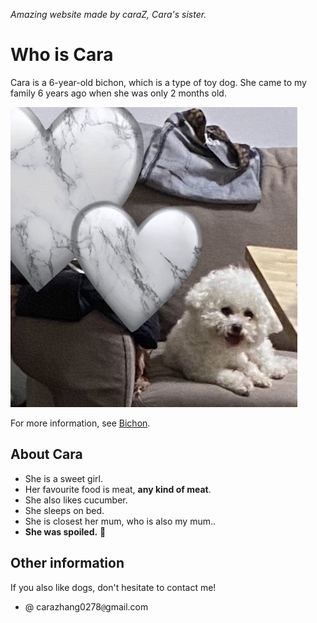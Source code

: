 *Amazing website made by caraZ, Cara's sister.*
# Who is Cara

Cara is a 6-year-old bichon, which is a type of toy dog. She came to my family 6 years ago when she was only 2 months old. 

![Cara](/IMG_3019.jpg)

For more information, see [Bichon](https://en.wikipedia.org/wiki/Bichon).

## About Cara ##

* She is a sweet girl.
* Her favourite food is meat, **any kind of meat**.
* She also likes cucumber.
* She sleeps on bed.
* She is closest her mum, who is also my mum..
* **She was spoiled.** 🫢

## Other information 
If you also like dogs, don't hesitate to contact me!
- @ carazhang0278`@`gmail.com





